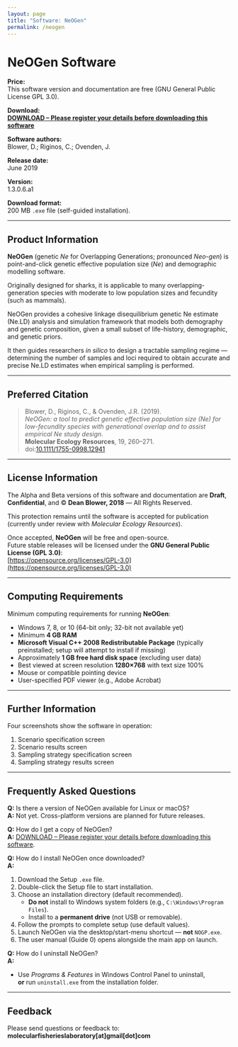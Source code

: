 ```yaml
---
layout: page
title: "Software: NeOGen"
permalink: /neogen
---
```


# NeOGen Software

**Price:**  
This software version and documentation are free (GNU General Public License GPL 3.0).  

**Download:**  
[**DOWNLOAD – Please register your details before downloading this software**](https://forms.gle/nAG8pxqjkFKiUfgY7)  

**Software authors:**  
Blower, D.; Riginos, C.; Ovenden, J.  

**Release date:**  
June 2019  

**Version:**  
1.3.0.6.a1  

**Download format:**  
200 MB `.exe` file (self-guided installation).  

---

## Product Information

**NeOGen** (genetic *Ne* for Overlapping Generations; pronounced *Neo-gen*) is point-and-click genetic effective population size (*Ne*) and demographic modelling software.  

Originally designed for sharks, it is applicable to many overlapping-generation species with moderate to low population sizes and fecundity (such as mammals).  

NeOGen provides a cohesive linkage disequilibrium genetic Ne estimate (Ne.LD) analysis and simulation framework that models both demography and genetic composition, given a small subset of life-history, demographic, and genetic priors.  

It then guides researchers *in silico* to design a tractable sampling regime — determining the number of samples and loci required to obtain accurate and precise Ne.LD estimates when empirical sampling is performed.

---

## Preferred Citation

> Blower, D., Riginos, C., & Ovenden, J.R. (2019).  
> *NeOGen: a tool to predict genetic effective population size (Ne) for low-fecundity species with generational overlap and to assist empirical Ne study design.*  
> **Molecular Ecology Resources**, 19, 260–271.  
> doi:[10.1111/1755-0998.12941](https://doi.org/10.1111/1755-0998.12941)  

---

## License Information

The Alpha and Beta versions of this software and documentation are **Draft**, **Confidential**, and © **Dean Blower, 2018** — All Rights Reserved.  

This protection remains until the software is accepted for publication (currently under review with *Molecular Ecology Resources*).  

Once accepted, **NeOGen** will be free and open-source.  
Future stable releases will be licensed under the **GNU General Public License (GPL 3.0)**:  
[https://opensource.org/licenses/GPL-3.0](https://opensource.org/licenses/GPL-3.0)

---

## Computing Requirements

Minimum computing requirements for running **NeOGen**:

- Windows 7, 8, or 10 (64-bit only; 32-bit not available yet)  
- Minimum **4 GB RAM**  
- **Microsoft Visual C++ 2008 Redistributable Package** (typically preinstalled; setup will attempt to install if missing)  
- Approximately **1 GB free hard disk space** (excluding user data)  
- Best viewed at screen resolution **1280×768** with text size 100%  
- Mouse or compatible pointing device  
- User-specified PDF viewer (e.g., Adobe Acrobat)  

---

## Further Information

Four screenshots show the software in operation:

1. Scenario specification screen  
2. Scenario results screen  
3. Sampling strategy specification screen  
4. Sampling strategy results screen  

---

## Frequently Asked Questions

**Q:** Is there a version of NeOGen available for Linux or macOS?  
**A:** Not yet. Cross-platform versions are planned for future releases.  

**Q:** How do I get a copy of NeOGen?  
**A:** [DOWNLOAD – Please register your details before downloading this software](https://forms.gle/nAG8pxqjkFKiUfgY7).  

**Q:** How do I install NeOGen once downloaded?  
**A:**  

1. Download the Setup `.exe` file.  
2. Double-click the Setup file to start installation.  
3. Choose an installation directory (default recommended).  
   - **Do not** install to Windows system folders (e.g., `C:\Windows\Program Files`).  
   - Install to a **permanent drive** (not USB or removable).  
4. Follow the prompts to complete setup (use default values).  
5. Launch NeOGen via the desktop/start-menu shortcut — **not** `NOGP.exe`.  
6. The user manual (Guide 0) opens alongside the main app on launch.  

**Q:** How do I uninstall NeOGen?  
**A:**  

- Use *Programs & Features* in Windows Control Panel to uninstall,  
  **or** run `uninstall.exe` from the installation folder.  

---

## Feedback

Please send questions or feedback to:  
**molecularfisherieslaboratory[at]gmail[dot]com**